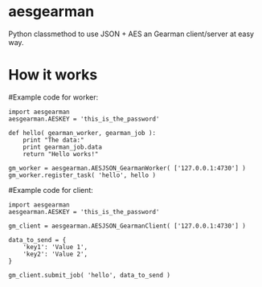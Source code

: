 aesgearman
==========

Python classmethod to use JSON + AES an Gearman client/server at easy way.

How it works
============

#Example code for worker:

	import aesgearman
	aesgearman.AESKEY = 'this_is_the_password'
	
	def hello( gearman_worker, gearman_job ):
		print "The data:"
		print gearman_job.data
		return "Hello works!"
		
	gm_worker = aesgearman.AESJSON_GearmanWorker( ['127.0.0.1:4730'] )
	gm_worker.register_task( 'hello', hello )
  

#Example code for client:

	import aesgearman
	aesgearman.AESKEY = 'this_is_the_password'
	
	gm_client = aesgearman.AESJSON_GearmanClient( ['127.0.0.1:4730'] )
	
	data_to_send = {
		'key1': 'Value 1',
		'key2': 'Value 2',
	}
	
	gm_client.submit_job( 'hello', data_to_send )
  
